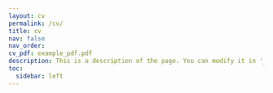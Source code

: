 ```yaml
---
layout: cv
permalink: /cv/
title: cv
nav: false
nav_order: 
cv_pdf: example_pdf.pdf
description: This is a description of the page. You can modify it in '_pages/cv.md'. You can also change or remove the top pdf download button.
toc:
  sidebar: left
---
```

